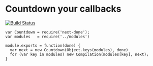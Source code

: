 # Countdown your callbacks

[![Build Status](https://secure.travis-ci.org/shuvalov-anton/next-done.png)](http://travis-ci.org/shuvalov-anton/next-done)

    var Countdown = require('next-done');
    var modules   = require('../modules')

    module.exports = function(done) {
      var next = new Countdown(Object.keys(modules), done)
      for (var key in modules) new Compilation(modules[key], next);
    }